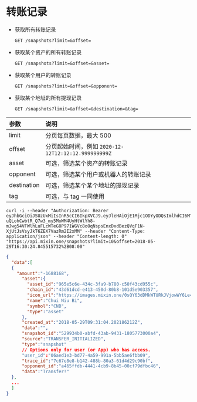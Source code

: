 # 转账记录

- 获取所有转账记录

  `GET /snapshots?limit=&offset=` 

- 获取某个资产的所有转账记录

  `GET /snapshots?limit=&offset=&asset=` 

- 获取某个用户的转账记录

  `GET /snapshots?limit=&offset=&opponent=` 

- 获取某个地址的所有提现记录

  `GET /snapshots?limit=&offset=&destination=&tag=` 

| 参数 | 说明 |
| :----- | :---- |
| limit | 分页每页数据，最大 500 |
| offset | 分页起始时间，例如 `2020-12-12T12:12:12.999999999Z` |
| asset | 可选，筛选某个资产的转账记录 |
| opponent | 可选，筛选某个用户或机器人的转账记录 |
| destination | 可选，筛选某个某个地址的提现记录 |
| tag | 可选，与 tag 一同使用 |

```
curl -i --header "Authorization: Bearer eyJhbGciOiJSUzUxMiIsInR5cCI6IkpXVCJ9.eyJleHAiOjE1Mjc1ODYyODQsImlhdCI6MTUyNzU4NjIyNCwianRpIjoiMjZlMjQyM2QtZGUzMC00MTA0LTkyZTQtOTk2MzczOWRkZGE5Iiwic2lkIjoiYWM2ZDFmODYtYTY0Yi00NWRkLTllZmEtN2JmMGVjZjI2MDU2Iiwic2lnIjoiMGIxNGJlZTU5YjE1ODU0MjI1ZTc5ZTU4ZDQwMjZkNDJhYWUyY2Q4ODM4OWE1N2RhNjU4YTRlMjVhNzJlNjRlZSIsInVpZCI6IjMxYjFhMTdjLWFiMzgtNGFhNC05YmM5LWY0NjQyNzEyODExMyJ9.0OUDLd0E1SKslsBJ5nHDE3bC9XKQc_6PPSqBD6Z2E9XYMjQyGht3QWF-uQLohCwbtR_Q7w3_my5MoWM4UyHtWlYh8-mJwg54VFWlhLuFLcWTeG8P971WGVc8oOqNspsEnxDxdBezQVqF1N-XjUtJsVsyJkT6ZEX7VazRm2I2xMM" --header "Content-Type: application/json" --header "Content-length: 0" "https://api.mixin.one/snapshots?limit=10&offset=2018-05-29T16:30:24.845515732%2B08:00"
```

```json
{
  "data":[
  {
    "amount":"-1688168",
      "asset":{
        "asset_id":"965e5c6e-434c-3fa9-b780-c50f43cd955c",
        "chain_id":"43d61dcd-e413-450d-80b8-101d5e903357",
        "icon_url":"https://images.mixin.one/0sQY63dDMkWTURkJVjowWY6Le4ICjAFuu3ANVyZA4uI3UdkbuOT5fjJUT82ArNYmZvVcxDXyNjxoOv0TAYbQTNKS=s128",
        "name":"Chui Niu Bi",
        "symbol":"CNB",
        "type":"asset"
      },
      "created_at":"2018-05-29T09:31:04.202186212Z",
      "data":"",
      "snapshot_id":"529934b0-abfd-43ab-9431-1805773000a4",
      "source":"TRANSFER_INITIALIZED",
      "type":"snapshot"
      // Options only for user (or App) who has access.
      "user_id":"06aed1e3-bd77-4a59-991a-5bb5ae6fbb09",
      "trace_id":"7c67e8e8-b142-488b-80a3-61d4d29c90bf",
      "opponent_id":"a465ffdb-4441-4cb9-8b45-00cf79dfbc46",
      "data":"Transfer!"
  },
  ...
  ]
}
```